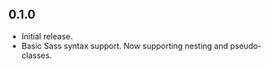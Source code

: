 ## 0.1.0
* Initial release.
* Basic Sass syntax support. Now supporting nesting and pseudo-classes.
